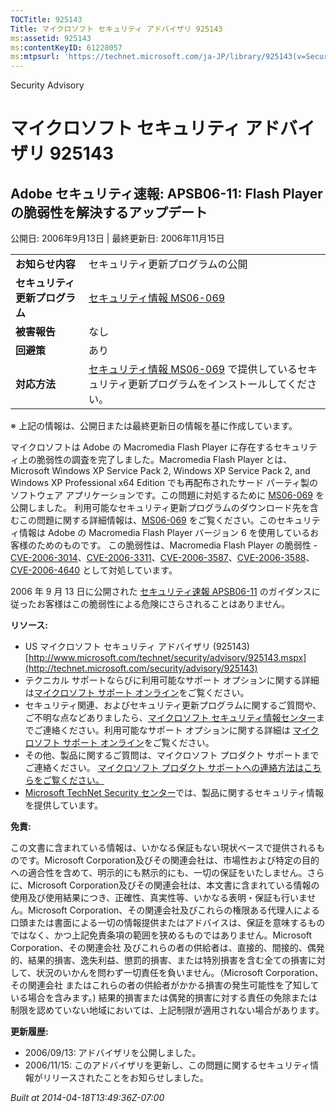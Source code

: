 ```yaml
---
TOCTitle: 925143
Title: マイクロソフト セキュリティ アドバイザリ 925143
ms:assetid: 925143
ms:contentKeyID: 61228057
ms:mtpsurl: 'https://technet.microsoft.com/ja-JP/library/925143(v=Security.10)'
---
```


Security Advisory

マイクロソフト セキュリティ アドバイザリ 925143
===============================================

Adobe セキュリティ速報: APSB06-11: Flash Player の脆弱性を解決するアップデート
------------------------------------------------------------------------------

公開日: 2006年9月13日 | 最終更新日: 2006年11月15日

|                                |                                                                                                                                                           |
|--------------------------------|-----------------------------------------------------------------------------------------------------------------------------------------------------------|
| **お知らせ内容**               | セキュリティ更新プログラムの公開                                                                                                                          |
| **セキュリティ更新プログラム** | [セキュリティ情報 MS06-069](http://technet.microsoft.com/security/bulletin/ms06-069)                                                                      |
| **被害報告**                   | なし                                                                                                                                                      |
| **回避策**                     | あり                                                                                                                                                      |
| **対応方法**                   | [セキュリティ情報 MS06-069](http://technet.microsoft.com/security/bulletin/ms06-069) で提供しているセキュリティ更新プログラムをインストールしてください。 |

※ 上記の情報は、公開日または最終更新日の情報を基に作成しています。

マイクロソフトは Adobe の Macromedia Flash Player に存在するセキュリティ上の脆弱性の調査を完了しました。Macromedia Flash Player とは、Microsoft Windows XP Service Pack 2, Windows XP Service Pack 2, and Windows XP Professional x64 Edition でも再配布されたサード パーティ製のソフトウェア アプリケーションです。この問題に対処するために [MS06-069](http://technet.microsoft.com/security/bulletin/ms06-069) を公開しました。 利用可能なセキュリティ更新プログラムのダウンロード先を含むこの問題に関する詳細情報は、[MS06-069](http://technet.microsoft.com/security/bulletin/ms06-069) をご覧ください。このセキュリティ情報は Adobe の Macromedia Flash Player バージョン 6 を使用しているお客様のためのものです。 この脆弱性は、Macromedia Flash Player の脆弱性 - [CVE-2006-3014](http://www.cve.mitre.org/cgi-bin/cvename.cgi?name=cve-2006-3014)、[CVE-2006-3311](http://www.cve.mitre.org/cgi-bin/cvename.cgi?name=cve-2006-3311)、[CVE-2006-3587](http://www.cve.mitre.org/cgi-bin/cvename.cgi?name=cve-2006-3587)、[CVE-2006-3588](http://www.cve.mitre.org/cgi-bin/cvename.cgi?name=cve-2006-3588)、[CVE-2006-4640](http://www.cve.mitre.org/cgi-bin/cvename.cgi?name=cve-2006-4640) として対処しています。

2006 年 9 月 13 日に公開された [セキュリティ速報 APSB06-11](http://www.adobe.com/jp/support/security/bulletins/apsb06-11.html) のガイダンスに従ったお客様はこの脆弱性による危険にさらされることはありません。

**リソース:**

-   US マイクロソフト セキュリティ アドバイザリ (925143)
    [http://www.microsoft.com/technet/security/advisory/925143.mspx](http://technet.microsoft.com/security/advisory/925143)
-   テクニカル サポートならびに利用可能なサポート オプションに関する詳細は[マイクロソフト サポート オンライン](http://support.microsoft.com/)をご覧ください。
-   セキュリティ関連、およびセキュリティ更新プログラムに関するご質問や、ご不明な点などありましたら、[マイクロソフト セキュリティ情報センター](http://www.microsoft.com/japan/security/sicinfo.mspx)までご連絡ください。利用可能なサポート オプションに関する詳細は [マイクロソフト サポート オンライン](http://support.microsoft.com/)をご覧ください。
-   その他、製品に関するご質問は、マイクロソフト プロダクト サポートまでご連絡ください。 [マイクロソフト プロダクト サポートへの連絡方法はこちらをご覧ください。](http://support.microsoft.com/select/?target=assistance)
-   [Microsoft TechNet Security センター](http://technet.microsoft.com/ja-jp/security/default.aspx)では、製品に関するセキュリティ情報を提供しています。

**免責:**

この文書に含まれている情報は、いかなる保証もない現状ベースで提供されるものです。Microsoft Corporation及びその関連会社は、市場性および特定の目的への適合性を含めて、明示的にも黙示的にも、一切の保証をいたしません。さらに、Microsoft Corporation及びその関連会社は、本文書に含まれている情報の使用及び使用結果につき、正確性、真実性等、いかなる表明・保証も行いません。Microsoft Corporation、その関連会社及びこれらの権限ある代理人による口頭または書面による一切の情報提供またはアドバイスは、保証を意味するものではなく、かつ上記免責条項の範囲を狭めるものではありません。Microsoft Corporation、その関連会社 及びこれらの者の供給者は、直接的、間接的、偶発的、結果的損害、逸失利益、懲罰的損害、または特別損害を含む全ての損害に対して、状況のいかんを問わず一切責任を負いません。（Microsoft Corporation、その関連会社 またはこれらの者の供給者がかかる損害の発生可能性を了知している場合を含みます。) 結果的損害または偶発的損害に対する責任の免除または制限を認めていない地域においては、上記制限が適用されない場合があります。

**更新履歴:**

-   2006/09/13: アドバイザリを公開しました。
-   2006/11/15: このアドバイザリを更新し、この問題に関するセキュリティ情報がリリースされたことをお知らせしました。

*Built at 2014-04-18T13:49:36Z-07:00*
